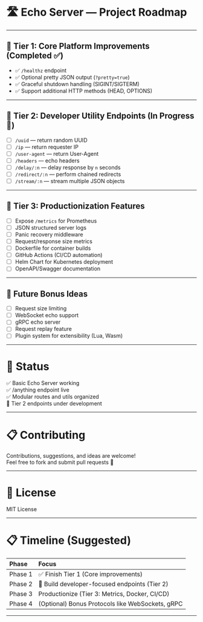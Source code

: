 # 🛣 Echo Server — Project Roadmap

---

## 🥇 Tier 1: Core Platform Improvements (Completed ✅)

- ✅ `/healthz` endpoint
- ✅ Optional pretty JSON output (`?pretty=true`)
- ✅ Graceful shutdown handling (SIGINT/SIGTERM)
- ✅ Support additional HTTP methods (HEAD, OPTIONS)

---

## 🥈 Tier 2: Developer Utility Endpoints (In Progress 🚧)

- [ ] `/uuid` — return random UUID
- [ ] `/ip` — return requester IP
- [ ] `/user-agent` — return User-Agent
- [ ] `/headers` — echo headers
- [ ] `/delay/:n` — delay response by `n` seconds
- [ ] `/redirect/:n` — perform chained redirects
- [ ] `/stream/:n` — stream multiple JSON objects

---

## 🥉 Tier 3: Productionization Features

- [ ] Expose `/metrics` for Prometheus
- [ ] JSON structured server logs
- [ ] Panic recovery middleware
- [ ] Request/response size metrics
- [ ] Dockerfile for container builds
- [ ] GitHub Actions (CI/CD automation)
- [ ] Helm Chart for Kubernetes deployment
- [ ] OpenAPI/Swagger documentation

---

## 🚀 Future Bonus Ideas

- [ ] Request size limiting
- [ ] WebSocket echo support
- [ ] gRPC echo server
- [ ] Request replay feature
- [ ] Plugin system for extensibility (Lua, Wasm)

---

# 📢 Status

✅ Basic Echo Server working  
✅ /anything endpoint live  
✅ Modular routes and utils organized  
🚧 Tier 2 endpoints under development  

---

# 📋 Contributing

Contributions, suggestions, and ideas are welcome!  
Feel free to fork and submit pull requests 🚀

---

# 📢 License

MIT License

---

# 📋 Timeline (Suggested)

| Phase | Focus |
|:---|:---|
| Phase 1 | ✅ Finish Tier 1 (Core improvements) |
| Phase 2 | 🚧 Build developer-focused endpoints (Tier 2) |
| Phase 3 | Productionize (Tier 3: Metrics, Docker, CI/CD) |
| Phase 4 | (Optional) Bonus Protocols like WebSockets, gRPC |

---